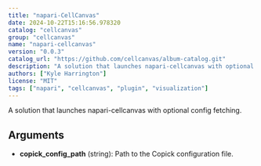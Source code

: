 ```yaml
---
title: "napari-CellCanvas"
date: 2024-10-22T15:16:56.978320
catalog: "cellcanvas"
group: "cellcanvas"
name: "napari-cellcanvas"
version: "0.0.3"
catalog_url: "https://github.com/cellcanvas/album-catalog.git"
description: "A solution that launches napari-cellcanvas with optional config fetching."
authors: ["Kyle Harrington"]
license: "MIT"
tags: ["napari", "cellcanvas", "plugin", "visualization"]
---
```


A solution that launches napari-cellcanvas with optional config fetching.

## Arguments

- **copick_config_path** (string): Path to the Copick configuration file.

